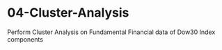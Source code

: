 # 04-Cluster-Analysis
Perform Cluster Analysis on Fundamental Financial data of  Dow30 Index components

